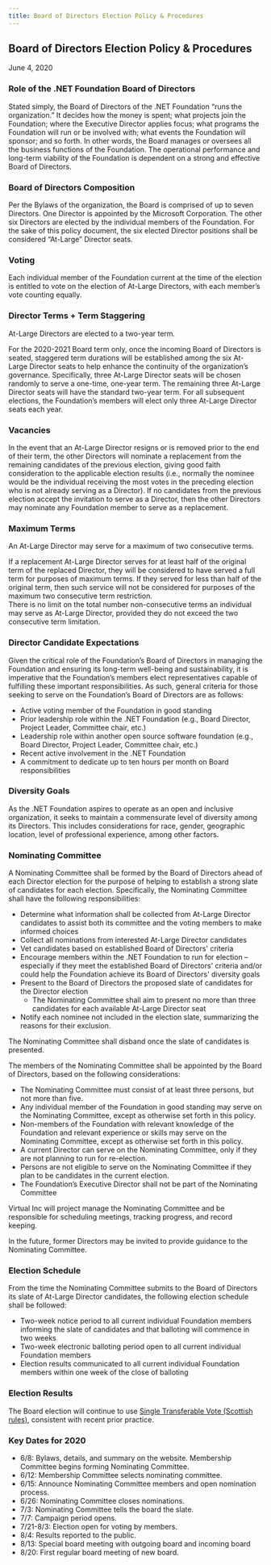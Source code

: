 ```yaml
---
title: Board of Directors Election Policy & Procedures
---
```


<section class="page-section page-section">
    <div class="page-section_container container">
        <div class="page-section_row row">
            <div class="col-12">

## Board of Directors Election Policy & Procedures

June 4, 2020

### Role of the .NET Foundation Board of Directors

Stated simply, the Board of Directors of the .NET Foundation “runs the organization.” It decides how the money is spent; what projects join the Foundation; where the Executive Director applies focus; what programs the Foundation will run or be involved with; what events the Foundation will sponsor; and so forth. In other words, the Board manages or oversees all the business functions of the Foundation. The operational performance and long-term viability of the Foundation is dependent on a strong and effective Board of Directors.

### Board of Directors Composition

Per the Bylaws of the organization, the Board is comprised of up to seven Directors. One Director is appointed by the Microsoft Corporation. The other six Directors are elected by the individual members of the Foundation. For the sake of this policy document, the six elected Director positions shall be considered “At-Large” Director seats.

### Voting

Each individual member of the Foundation current at the time of the election is entitled to vote on the election of At-Large Directors, with each member’s vote counting equally.  

### Director Terms + Term Staggering

At-Large Directors are elected to a two-year term.

For the 2020-2021 Board term only, once the incoming Board of Directors is seated, staggered term durations will be established among the six At-Large Director seats to help enhance the continuity of the organization’s governance. Specifically, three At-Large Director seats will be chosen randomly to serve a one-time, one-year term. The remaining three At-Large Director seats will have the standard two-year term. For all subsequent elections, the Foundation’s members will elect only three At-Large Director seats each year.

### Vacancies

In the event that an At-Large Director resigns or is removed prior to the end of their term, the other Directors will nominate a replacement from the remaining candidates of the previous election, giving good faith consideration to the applicable election results (i.e., normally the nominee would be the individual receiving the most votes in the preceding election who is not already serving as a Director). If no candidates from the previous election accept the invitation to serve as a Director, then the other Directors may nominate any Foundation member to serve as a replacement.

### Maximum Terms

An At-Large Director may serve for a maximum of two consecutive terms.

If a replacement At-Large Director serves for at least half of the original term of the replaced Director, they will be considered to have served a full term for purposes of maximum terms. If they served for less than half of the original term, then such service will not be considered for purposes of the maximum two consecutive term restriction.  
There is no limit on the total number non-consecutive terms an individual may serve as At-Large Director, provided they do not exceed the two consecutive term limitation.

### Director Candidate Expectations

Given the critical role of the Foundation’s Board of Directors in managing the Foundation and ensuring its long-term well-being and sustainability, it is imperative that the Foundation’s members elect representatives capable of fulfilling these important responsibilities. As such, general criteria for those seeking to serve on the Foundation’s Board of Directors are as follows:

- Active voting member of the Foundation in good standing
- Prior leadership role within the .NET Foundation (e.g., Board Director, Project Leader, Committee chair, etc.)
- Leadership role within another open source software foundation (e.g., Board Director, Project Leader, Committee chair, etc.)
- Recent active involvement in the .NET Foundation
- A commitment to dedicate up to ten hours per month on Board responsibilities

### Diversity Goals

As the .NET Foundation aspires to operate as an open and inclusive organization, it seeks to maintain a commensurate level of diversity among its Directors. This includes considerations for race, gender, geographic location, level of professional experience, among other factors.

### Nominating Committee

A Nominating Committee shall be formed by the Board of Directors ahead of each Director election for the purpose of helping to establish a strong slate of candidates for each election. Specifically, the Nominating Committee shall have the following responsibilities:

- Determine what information shall be collected from At-Large Director candidates to assist both its committee and the voting members to make informed choices
- Collect all nominations from interested At-Large Director candidates
- Vet candidates based on established Board of Directors' criteria
- Encourage members within the .NET Foundation to run for election – especially if they meet the established Board of Directors' criteria and/or could help the Foundation achieve its Board of Directors' diversity goals
- Present to the Board of Directors the proposed slate of candidates for the Director election
  - The Nominating Committee shall aim to present no more than three candidates for each available At-Large Director seat
- Notify each nominee not included in the election slate, summarizing the reasons for their exclusion.

The Nominating Committee shall disband once the slate of candidates is presented.

The members of the Nominating Committee shall be appointed by the Board of Directors, based on the following considerations:

- The Nominating Committee must consist of at least three persons, but not more than five.
- Any individual member of the Foundation in good standing may serve on the Nominating Committee, except as otherwise set forth in this policy.
- Non-members of the Foundation with relevant knowledge of the Foundation and relevant experience or skills may serve on the Nominating Committee, except as otherwise set forth in this policy.  
- A current Director can serve on the Nominating Committee, only if they are not planning to run for re-election.
- Persons are not eligible to serve on the Nominating Committee if they plan to be candidates in the current election.
- The Foundation’s Executive Director shall not be part of the Nominating Committee

Virtual Inc will project manage the Nominating Committee and be responsible for scheduling meetings, tracking progress, and record keeping.

In the future, former Directors may be invited to provide guidance to the Nominating Committee.

### Election Schedule

From the time the Nominating Committee submits to the Board of Directors its slate of At-Large Director candidates, the following election schedule shall be followed:

- Two-week notice period to all current individual Foundation members informing the slate of candidates and that balloting will commence in two weeks
- Two-week electronic balloting period open to all current individual Foundation members
- Election results communicated to all current individual Foundation members within one week of the close of balloting

### Election Results

The Board election will continue to use [Single Transferable Vote (Scottish rules)](https://www.opavote.com/methods/single-transferable-vote), consistent with recent prior practice.

### Key Dates for 2020

- 6/8: Bylaws, details, and summary on the website. Membership Committee begins forming Nominating Committee.
- 6/12: Membership Committee selects nominating committee.
- 6/15: Announce Nominating Committee members and open nomination process.
- 6/26: Nominating Committee closes nominations.
- 7/3: Nominating Committee tells the board the slate.
- 7/7: Campaign period opens.
- 7/21-8/3: Election open for voting by members.
- 8/4: Results reported to the public.
- 8/13: Special board meeting with outgoing board and incoming board
- 8/20: First regular board meeting of new board.

</div>
        </div>
    </div>
</section>
